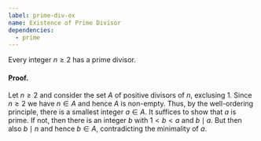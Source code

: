 ```yaml
---
label: prime-div-ex
name: Existence of Prime Divisor
dependencies:
  - prime
---
```


Every integer $n\geq 2$ has a prime divisor.

#### Proof.
Let $n\geq 2$ and consider the set $A$ of positive divisors of $n$, exclusing $1$. Since $n\geq 2$ we have $n\in A$ and hence $A$ is non-empty. Thus, by the well-ordering principle, there is a smallest integer $a\in A$. It suffices to show that $a$ is prime. If not, then there is an integer $b$ with $1 < b < a$ and $b\mid a$. But then also $b\mid n$ and hence $b\in A$, contradicting the minimality of $a$.